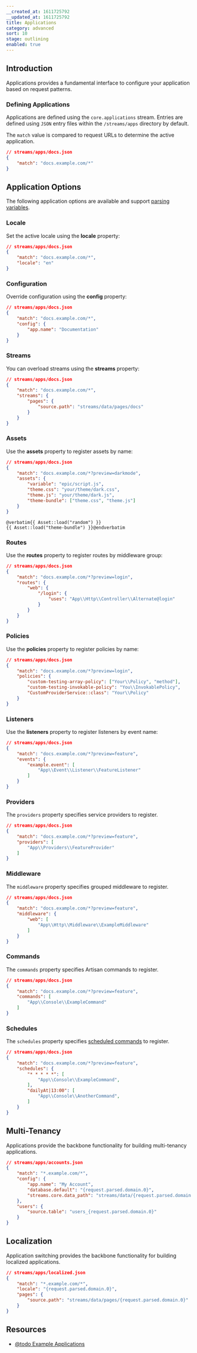 ```yaml
---
__created_at: 1611725792
__updated_at: 1611725792
title: Applications
category: advanced
sort: 10
stage: outlining
enabled: true
---
```


## Introduction

Applications provides a fundamental interface to configure your application based on request patterns.

### Defining Applications

Applications are defined using the `core.applications` stream. Entries are defined using `JSON` entry files within the `/streams/apps` directory by default.

The `match` value is compared to request URLs to determine the active application.

```json
// streams/apps/docs.json
{
    "match": "docs.example.com/*"
}
```

## Application Options

The following application options are available and support [parsing variables](parsing).

### Locale

Set the active locale using the **locale** property:

```json
// streams/apps/docs.json
{
    "match": "docs.example.com/*",
    "locale": "en"
}
```

### Configuration

Override configuration using the **config** property:

```json
// streams/apps/docs.json
{
    "match": "docs.example.com/*",
    "config": {
        "app.name": "Documentation"
    }
}
```

### Streams

You can overload streams using the **streams** property:

```json
// streams/apps/docs.json
{
    "match": "docs.example.com/*",
    "streams": {
        "pages": {
            "source.path": "streams/data/pages/docs"
        }
    }
}
```

### Assets

Use the **assets** property to register assets by name:

```json
// streams/apps/docs.json
{
    "match": "docs.example.com/*?preview=darkmode",
    "assets": {
        "variable": "epic/script.js",
        "theme.css": "your/theme/dark.css",
        "theme.js": "your/theme/dark.js",
        "theme-bundle": ["theme.css", "theme.js"]
    }
}
```

```blade
@verbatim{{ Asset::load("random") }}
{{ Asset::load("theme-bundle") }}@endverbatim
```

### Routes

Use the **routes** property to register routes by middleware group:

```json
// streams/apps/docs.json
{
    "match": "docs.example.com/*?preview=login",
    "routes": {
        "web": {
            "/login": {
                "uses": "App\\Http\\Controller\\Alternate@login"
            }
        }
    }
}
```

### Policies

Use the **policies** property to register policies by name:

```json
// streams/apps/docs.json
{
    "match": "docs.example.com/*?preview=login",
    "policies": {
        "custom-testing-array-policy": ["Your\\Policy", "method"],
        "custom-testing-invokable-policy": "You\\InvokablePolicy",
        "CustomProviderService::class": "Your\\Policy"
    }
}
```

### Listeners

Use the **listeners** property to register listeners by event name:

```json
// streams/apps/docs.json
{
    "match": "docs.example.com/*?preview=feature",
    "events": {
        "example.event": [
            "App\\Event\\Listener\\FeatureListener"
        ]
    }
}
```


### Providers

The `providers` property specifies service providers to register.

```json
// streams/apps/docs.json
{
    "match": "docs.example.com/*?preview=feature",
    "providers": [
        "App\\Providers\\FeatureProvider"
    ]
}
```


### Middleware

The `middleware` property specifies grouped middleware to register.

```json
// streams/apps/docs.json
{
    "match": "docs.example.com/*?preview=feature",
    "middleware": {
        "web": [
            "App\\Http\\Middleware\\ExampleMiddleware"
        ]
    }
}
```

### Commands

The `commands` property specifies Artisan commands to register.

```json
// streams/apps/docs.json
{
    "match": "docs.example.com/*?preview=feature",
    "commands": [
        "App\\Console\\ExampleCommand"
    ]
}
```

### Schedules

The `schedules` property specifies [scheduled commands](https://laravel.com/docs/scheduling#scheduling-shell-commands) to register.

```json
// streams/apps/docs.json
{
    "match": "docs.example.com/*?preview=feature",
    "schedules": {
        "* * * * *": [
            "App\\Console\\ExampleCommand",
        ],
        "dailyAt|13:00": [
            "App\\Console\\AnotherCommand",
        ]
    }
}
```

## Multi-Tenancy

Applications provide the backbone functionality for building multi-tenancy applications.

```json
// streams/apps/accounts.json
{
    "match": "*.example.com/*",
    "config": {
        "app.name": "My Account",
        "database.default": "{request.parsed.domain.0}",
        "streams.core.data_path": "streams/data/{request.parsed.domain.0}"
    },
    "users": {
        "source.table": "users_{request.parsed.domain.0}"
    }
}
````

## Localization

Application switching provides the backbone functionality for building localized applications.

```json
// streams/apps/localized.json
{
    "match": "*.example.com/*",
    "locale": "{request.parsed.domain.0}",
    "pages": {
        "source.path": "streams/data/pages/{request.parsed.domain.0}"
    }
}
```

## Resources

-   [@todo Example Applications](#example-applications)
